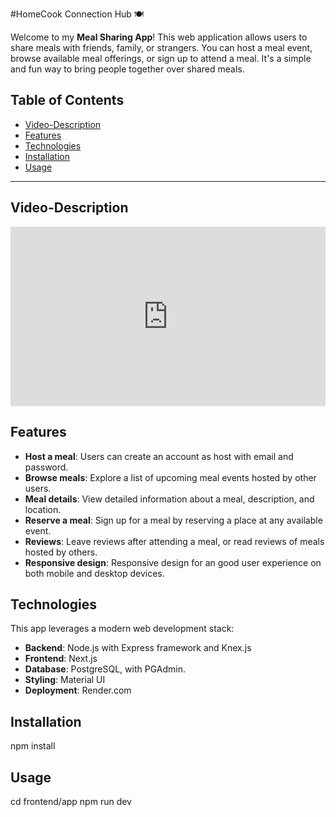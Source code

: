 #HomeCook Connection Hub 🍽️

Welcome to my **Meal Sharing App**! This web application allows users to share meals with friends, family, or strangers. You can host a meal event, browse available meal offerings, or sign up to attend a meal. It's a simple and fun way to bring people together over shared meals.

## Table of Contents

- [Video-Description](#Video-Description)
- [Features](#features)
- [Technologies](#technologies)
- [Installation](#installation)
- [Usage](#usage)

---

## Video-Description

<div style="position: relative; padding-bottom: 56.975505857295%; height: 0;"><iframe src="https://www.loom.com/embed/1162c2f8bf934a1b9404e4c58d6b0979?sid=1fe85f8a-b4ab-402f-8ba5-5020ce642b16" frameborder="0" webkitallowfullscreen mozallowfullscreen allowfullscreen style="position: absolute; top: 0; left: 0; width: 100%; height: 100%;"></iframe></div>

## Features

- **Host a meal**: Users can create an account as host with email and password.
- **Browse meals**: Explore a list of upcoming meal events hosted by other users.
- **Meal details**: View detailed information about a meal, description, and location.
- **Reserve a meal**: Sign up for a meal by reserving a place at any available event.
- **Reviews**: Leave reviews after attending a meal, or read reviews of meals hosted by others.
- **Responsive design**: Responsive design for an good user experience on both mobile and desktop devices.

## Technologies

This app leverages a modern web development stack:

- **Backend**: Node.js with Express framework and Knex.js
- **Frontend**: Next.js
- **Database**: PostgreSQL, with PGAdmin.
- **Styling**: Material UI
- **Deployment**: Render.com

## Installation

npm install

## Usage

cd frontend/app
npm run dev
